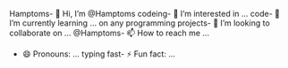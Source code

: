 Hamptoms- 👋 Hi, I’m @Hamptoms
codeing- 👀 I’m interested in ...
code- 🌱 I’m currently learning ...
on any programming projects- 💞️ I’m looking to collaborate on ...
@Hamptoms- 📫 How to reach me ...
- 😄 Pronouns: ...
typing fast- ⚡ Fun fact: ...

<!---
Hamptoms/Hamptoms is a ✨ special ✨ repository because its `README.md` (this file) appears on your GitHub profile.
You can click the Preview link to take a look at your changes.
--->
